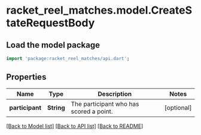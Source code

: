 # racket_reel_matches.model.CreateStateRequestBody

## Load the model package
```dart
import 'package:racket_reel_matches/api.dart';
```

## Properties
Name | Type | Description | Notes
------------ | ------------- | ------------- | -------------
**participant** | **String** | The participant who has scored a point. | [optional] 

[[Back to Model list]](../README.md#documentation-for-models) [[Back to API list]](../README.md#documentation-for-api-endpoints) [[Back to README]](../README.md)


